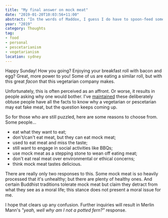 ```yaml
---
title: "My final answer on mock meat"
date: "2019-01-20T10:03:56+11:00"
abstract: "In the words of Maddox, I guess I do have to spoon-feed some of you!"
year: "2019"
category: Thoughts
tag:
- food
- personal
- pescetarianism
- vegetarianism
location: sydney
---
```

Happy Sunday! How you going? Enjoying your breakfast roll with bacon and egg? Great, more power to you! Some of us are eating a similar roll, but with this great *facon* that this vegetarian company makes.

Unfortunately, this is often perceived as an affront. Or worse, it results in people asking why one would bother. I've [maintained] these deliberately obtuse people have all the facts to know why a vegetarian or pescetarian may eat fake meat, but the question keeps coming up.

So for those who are still puzzled, here are some reasons to choose from. Some people...

* eat what they want to eat;
* don't/can't eat meat, but they can eat mock meat;
* used to eat meat and miss the taste;
* still want to engage in social activities like BBQs;
* use mock meat as a stepping stone to wean off eating meat;
* don't eat real meat over environmental or ethical concerns;
* think mock meat tastes delicious.

There are really only two responses to this. Some mock meat is so heavily processed that it's unhealthy; but there are plenty of healthy ones. And certain Buddhist traditions tolerate mock meat but claim they detract from what they see as a moral life; this stance does not present a moral issue for me.

I hope that clears up any confusion. Further inquiries will result in Merlin Mann's *"yeah, well why am I not a potted fern?"* response.

[maintained]: https://rubenerd.com/why-bother-with-fake-meat/ "Rubenerd: Why bother with fake meat?"

